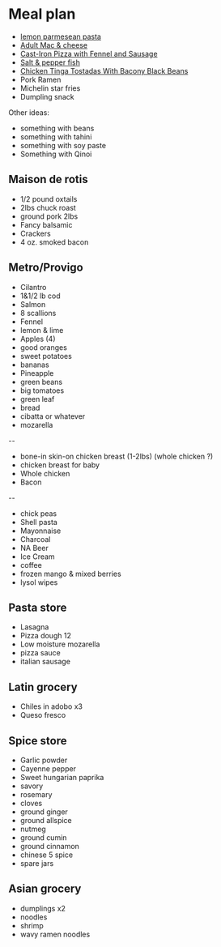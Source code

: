 # Meal plan

- [lemon parmesean pasta](https://www.bonappetit.com/recipe/pasta-with-brown-butter-whole-lemon-and-parmesan)
- [Adult Mac & cheese](https://www.bonappetit.com/recipe/adult-mac-and-cheese)
- [Cast-Iron Pizza with Fennel and Sausage](https://www.bonappetit.com/recipe/cast-iron-pizza-with-fennel-and-sausage)
- [Salt & pepper fish](https://www.bonappetit.com/recipe/salt-and-pepper-fish)
- [Chicken Tinga Tostadas With Bacony Black Beans](https://www.bonappetit.com/recipe/chicken-tinga-tostadas)
- Pork Ramen
- Michelin star fries
- Dumpling snack

Other ideas:

- something with beans
- something with tahini
- something with soy paste
- Something with Qinoi

## Maison de rotis

- 1/2 pound oxtails
- 2lbs chuck roast
- ground pork 2lbs
- Fancy balsamic
- Crackers
- 4 oz. smoked bacon

## Metro/Provigo

- Cilantro
- 1&1/2 lb cod
- Salmon
- 8 scallions
- Fennel
- lemon & lime
- Apples (4)
- good oranges
- sweet potatoes
- bananas
- Pineapple
- green beans
- big tomatoes
- green leaf
- bread
- cibatta or whatever
- mozarella

--

- bone-in skin-on chicken breast (1-2lbs) (whole chicken ?)
- chicken breast for baby
- Whole chicken
- Bacon

--

- chick peas
- Shell pasta
- Mayonnaise
- Charcoal
- NA Beer
- Ice Cream
- coffee
- frozen mango & mixed berries
- lysol wipes

## Pasta store

- Lasagna
- Pizza dough 12
- Low moisture mozarella
- pizza sauce
- italian sausage

## Latin grocery

- Chiles in adobo x3
- Queso fresco

## Spice store

- Garlic powder
- Cayenne pepper
- Sweet hungarian paprika
- savory
- rosemary
- cloves
- ground ginger
- ground allspice
- nutmeg
- ground cumin
- ground cinnamon
- chinese 5 spice
- spare jars

## Asian grocery

- dumplings x2
- noodles
- shrimp
- wavy ramen noodles

